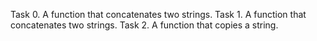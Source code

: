Task 0. A function that concatenates two strings.
Task 1. A function that concatenates two strings.
Task 2. A function that copies a string.
